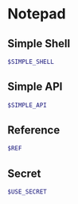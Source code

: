 # Notepad

## Simple Shell

```sh
$SIMPLE_SHELL
```

## Simple API

```sh
$SIMPLE_API
```
## Reference

```sh
$REF
```

## Secret

```sh
$USE_SECRET
```
